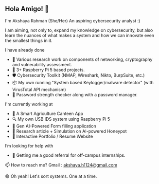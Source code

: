 ## Hola Amigo! 👋

I'm Akshaya Rahman (She/Her)
An aspiring cybersecurity analyst :)

I am aiming, not only to, expand my knowledge on cybersecurity, but also learn the nuances of what makes a system and how we can innovate even the smallest things in it.

I have already done
- 🔭 Various research work on components of networking, cryptography and vulnerability assessment.
- 🧰 3+ Raspberry Pi 5 based projects.
- 🛡️ Cybersecurity Toolkit (NMAP, Wireshark, Nikto, BurpSuite, etc.)
- 📦 My own running "System based Keylogger/malware detector" (with VirusTotal API mechanism)
- 🔐 Password strength checker along with a password manager.

I'm currently working at
- 🌿 A Smart Agriculture Canteen App
- 🔍 My own USB IDS system using Raspberry Pi 5
- 🧠 Gen AI-Powered Form filling application
- 🍯 Research article + Simulation on AI-powered Honeypot
- 🔰 Interactive Portfolio / Resume Website
  
I’m looking for help with
- 💬 Getting me a good referral for off-campus internships.

📫 How to reach me?
Gmail : akshaya.h1124@gmail.com

😄 Oh yeah! Let's sort systems.
One at a time.



